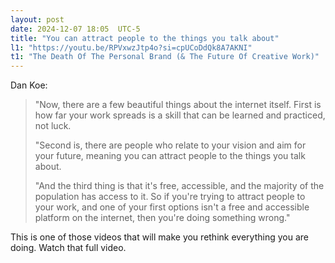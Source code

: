 ```yaml
---
layout: post
date: 2024-12-07 18:05  UTC-5
title: "You can attract people to the things you talk about"
l1: "https://youtu.be/RPVxwzJtp4o?si=cpUCoDdQk8A7AKNI"
t1: "The Death Of The Personal Brand (& The Future Of Creative Work)"
---
```


Dan Koe:

> "Now, there are a few beautiful things about the internet itself. First is how far your work spreads is a skill that can be learned and practiced, not luck.
>
> "Second is, there are people who relate to your vision and aim for your future, meaning you can attract people to the things you talk about.
>
> "And the third thing is that it's free, accessible, and the majority of the population has access to it. So if you're trying to attract people to your work, and one of your first options isn't a free and accessible platform on the internet, then you're doing something wrong."

This is one of those videos that will make you rethink everything you are doing. Watch that full video.